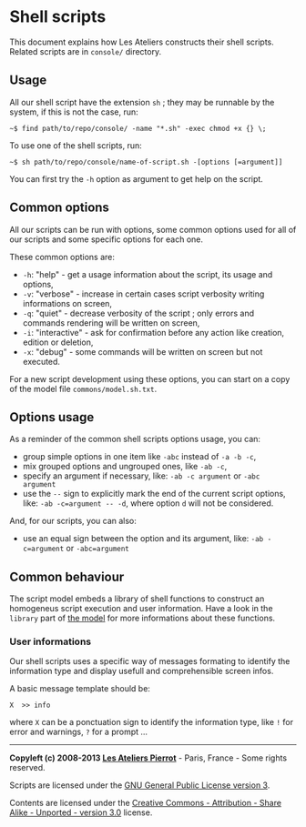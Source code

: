 Shell scripts
=============

This document explains how Les Ateliers constructs their shell scripts.
Related scripts are in `console/` directory.


Usage
-----

All our shell script have the extension `sh` ; they may be runnable by the system, if this is
not the case, run:

    ~$ find path/to/repo/console/ -name "*.sh" -exec chmod +x {} \;

To use one of the shell scripts, run:

    ~$ sh path/to/repo/console/name-of-script.sh -[options [=argument]]
    
You can first try the `-h` option as argument to get help on the script.


Common options
--------------

All our scripts can be run with options, some common options used for all of our scripts and
some specific options for each one.

These common options are:

-   `-h`: "help" - get a usage information about the script, its usage and options,
-   `-v`: "verbose" - increase in certain cases script verbosity writing informations on screen,
-   `-q`: "quiet" - decrease verbosity of the script ; only errors and commands rendering will be written on screen,
-   `-i`: "interactive" - ask for confirmation before any action like creation, edition or deletion,
-   `-x`: "debug" - some commands will be written on screen but not executed.

For a new script development using these options, you can start on a copy of the model file `commons/model.sh.txt`.


Options usage
-------------

As a reminder of the common shell scripts options usage, you can:

-   group simple options in one item like `-abc` instead of `-a -b -c`,
-   mix grouped options and ungrouped ones, like `-ab -c`,
-   specify an argument if necessary, like: `-ab -c argument` or `-abc argument`
-   use the `--` sign to explicitly mark the end of the current script options, like:
    `-ab -c=argument -- -d`, where option `d` will not be considered.

And, for our scripts, you can also:

-   use an equal sign between the option and its argument, like: `-ab -c=argument` or `-abc=argument`


Common behaviour
----------------

The script model embeds a library of shell functions to construct an homogeneus script execution
and user information. Have a look in the `library` part of [the model](commons/model.sh.txt) for
more informations about these functions.

### User informations

Our shell scripts uses a specific way of messages formating to identify the information type
and display usefull and comprehensible screen infos.

A basic message template should be:

    X  >> info

where `X` can be a ponctuation sign to identify the information type, like `!` for error and
warnings, `?` for a prompt ...



----
**Copyleft (c) 2008-2013 [Les Ateliers Pierrot](http://www.ateliers-pierrot.fr/)** - Paris, France - Some rights reserved.

Scripts are licensed under the [GNU General Public License version 3](http://www.gnu.org/licenses/gpl.html).

Contents are licensed under the [Creative Commons - Attribution - Share Alike - Unported - version 3.0](http://creativecommons.org/licenses/by-sa/3.0/) license.
